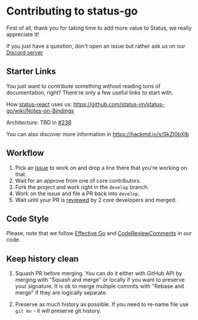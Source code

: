 # Contributing to status-go

First of all, thank you for taking time to add more value to Status, we really appreciate it!

If you just have a question, don't open an issue but rather ask us on our [Discord server](https://discord.gg/3Exux7Y)
## Starter Links

You just want to contribute something without reading tons of documentation, right? There're only a few useful links to start with.

How [status-react](github.com/status-im/status-react) uses us:
https://github.com/status-im/status-go/wiki/Notes-on-Bindings

Architecture: TBD in [#238](https://github.com/status-im/status-go/issues/238)

You can also discover more information in https://hackmd.io/s/SkZI0bXIb

## Workflow

1. Pick an [issue](https://github.com/status-im/status-go/issues) to work on and drop a line there that you're working on that.
2. Wait for an approve from one of core contributors.
3. Fork the project and work right in the `develop` branch.
4. Work on the issue and file a PR back into `develop`.
5. Wait until your PR is [reviewed](https://hackmd.io/s/B1AenvFU-) by 2 core developers and merged.

## Code Style

Please, note that we follow [Effective Go](https://golang.org/doc/effective_go.html) and
[CodeReviewComments](https://github.com/golang/go/wiki/CodeReviewComments) in our code.

## Keep history clean

1. Squash PR before merging.
   You can do it either with GitHub API by merging with "Squash and merge" or locally if you want to preserve your signature.
   It is ok to merge multiple commits with "Rebase and merge" if they are logically separate.

2. Preserve as much history as possible.
   If you need to re-name file use `git mv` - it will preserve git history.
